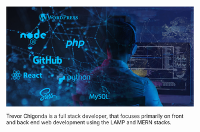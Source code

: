 
![The world wide web.](docs/assets/img/content/web-hero.jpg)

Trevor Chigonda is a full stack developer, that focuses primarily on front and back end web development using the LAMP and MERN stacks.